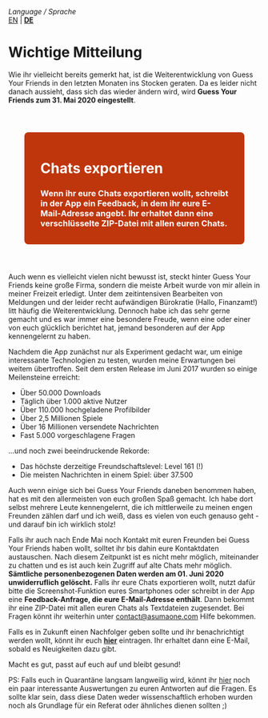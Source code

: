 _Language / Sprache_<br />
[EN](/thank-you-en) | [__DE__](/thank-you)

# Wichtige Mitteilung

Wie ihr vielleicht bereits gemerkt hat, ist die Weiterentwicklung von Guess Your Friends in den letzten Monaten ins Stocken geraten. Da es leider nicht danach aussieht, dass sich das wieder ändern wird, wird __Guess Your Friends zum 31. Mai 2020 eingestellt__. 

<br />
<br />

<div style="color: white; background-color: #BF360C; padding: 16px 32px; margin: 8px 32px; border-radius: 8px;">
<h1>Chats exportieren</h1>
<h3><b>Wenn ihr eure Chats exportieren wollt, schreibt in der App ein Feedback, in dem ihr eure E-Mail-Adresse angebt. Ihr erhaltet dann eine verschlüsselte ZIP-Datei mit allen euren Chats.</b></a></h3>
</div>

<br />
<br />

Auch wenn es vielleicht vielen nicht bewusst ist, steckt hinter Guess Your Friends keine große Firma, sondern die meiste Arbeit wurde von mir allein in meiner Freizeit erledigt. Unter dem zeitintensiven Bearbeiten von Meldungen und der leider recht aufwändigen Bürokratie (Hallo, Finanzamt!) litt häufig die Weiterentwicklung. Dennoch habe ich das sehr gerne gemacht und es war immer eine besondere Freude, wenn eine oder einer von euch glücklich berichtet hat, jemand besonderen auf der App kennengelernt zu haben. 

Nachdem die App zunächst nur als Experiment gedacht war, um einige interessante Technologien zu testen, wurden meine Erwartungen bei weitem übertroffen. Seit dem ersten Release im Juni 2017 wurden so einige Meilensteine erreicht:

- Über 50.000 Downloads
- Täglich über 1.000 aktive Nutzer
- Über 110.000 hochgeladene Profilbilder
- Über 2,5 Millionen Spiele
- Über 16 Millionen versendete Nachrichten
- Fast 5.000 vorgeschlagene Fragen

...und noch zwei beeindruckende Rekorde: 
- Das höchste derzeitige Freundschaftslevel: Level 161 (!)
- Die meisten Nachrichten in einem Spiel: über 37.500

Auch wenn einige sich bei Guess Your Friends daneben benommen haben, hat es mit den allermeisten von euch großen Spaß gemacht. Ich habe dort selbst mehrere Leute kennengelernt, die ich mittlerweile zu meinen engen Freunden zählen darf und ich weiß, dass es vielen von euch genauso geht - und darauf bin ich wirklich stolz!

Falls ihr auch nach Ende Mai noch Kontakt mit euren Freunden bei Guess Your Friends haben wollt, solltet ihr bis dahin eure Kontaktdaten austauschen. Nach diesem Zeitpunkt ist es nicht mehr möglich, miteinander zu chatten und es ist auch kein Zugriff auf alte Chats mehr möglich. __Sämtliche personenbezogenen Daten werden am 01. Juni 2020 unwiderruflich gelöscht.__ Falls ihr eure Chats exportieren wollt, nutzt dafür bitte die Screenshot-Funktion eures Smartphones oder schreibt in der App eine __Feedback-Anfrage, die eure E-Mail-Adresse enthält__. Dann bekommt ihr eine ZIP-Datei mit allen euren Chats als Textdateien zugesendet. Bei Fragen könnt ihr weiterhin unter contact@asumaone.com Hilfe bekommen.

Falls es in Zukunft einen Nachfolger geben sollte und ihr benachrichtigt werden wollt, könnt ihr euch [**hier**](http://eepurl.com/g1U3pr) eintragen. Ihr erhaltet dann eine E-Mail, sobald es Neuigkeiten dazu gibt. 

Macht es gut, passt auf euch auf und bleibt gesund!

PS: Falls euch in Quarantäne langsam langweilig wird, könnt ihr [hier](/questions) noch ein paar interessante Auswertungen zu euren Antworten auf die Fragen. Es sollte klar sein, dass diese Daten weder wissenschaftlich erhoben wurden noch als Grundlage für ein Referat oder ähnliches dienen sollten ;)